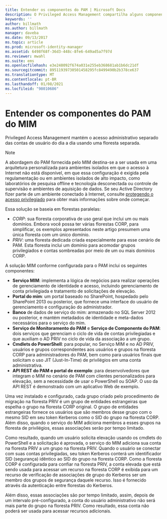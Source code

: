```yaml
---
title: Entender os componentes do PAM | Microsoft Docs
description: O Privileged Access Management compartilha alguns componentes com o MIM e tem alguns próprios. Saiba como eles funcionam juntos.
keywords: ''
author: billmath
ms.author: billmath
manager: daveba
ms.date: 09/13/2017
ms.topic: article
ms.prod: microsoft-identity-manager
ms.assetid: 6498f68f-36d3-448c-8fe6-649ad5a7f97d
ms.reviewer: mwahl
ms.suite: ems
ms.openlocfilehash: e3e248092f674a031e255eb368681ab1b6dc21df
ms.sourcegitcommit: 89511939730501458295fc8499490b2b378ce637
ms.translationtype: MT
ms.contentlocale: pt-BR
ms.lasthandoff: 01/08/2021
ms.locfileid: "98010686"
---
```

# <a name="understand-the-components-of-mim-pam"></a>Entender os componentes do PAM do MIM

Privileged Access Management mantém o acesso administrativo separado das contas de usuário do dia a dia usando uma floresta separada.

> [!NOTE]
> A abordagem do PAM fornecida pelo MIM destina-se a ser usada em uma arquitetura personalizada para ambientes isolados em que o acesso à Internet não está disponível, em que essa configuração é exigida pela regulamentação ou em ambientes isolados de alto impacto, como laboratórios de pesquisa offline e tecnologia desconectada ou controle de supervisão e ambientes de aquisição de dados. Se seu Active Directory fizer parte de um ambiente conectado à Internet, consulte [protegendo o acesso privilegiado](/security/compass/overview) para obter mais informações sobre onde começar.

 Essa solução se baseia em florestas paralelas:

- *CORP*: sua floresta corporativa de uso geral que inclui um ou mais domínios. Embora você possa ter várias florestas CORP, para simplificar, os exemplos apresentados neste artigo presumem uma única floresta com um único domínio.  
- *PRIV*: uma floresta dedicada criada especialmente para esse cenário de PAM. Esta floresta inclui um domínio para acomodar grupos privilegiados e contas sombreadas por meio de um ou mais domínios CORP.

A solução MIM conforme configurada para o PAM inclui os seguintes componentes:  

- **Serviço MIM**: implementa a lógica de negócios para realizar operações de gerenciamento de identidade e acesso, incluindo gerenciamento de conta privilegiada e tratamento de solicitações de elevação.
- **Portal do mim**: um portal baseado no SharePoint, hospedado pelo SharePoint 2013 ou posterior, que fornece uma interface do usuário de gerenciamento e configuração do administrador.
- **Banco** de dados de serviço do mim: armazenado no SQL Server 2012 ou posterior, e mantém metadados de identidade e meta-dados necessários para o serviço do mim.
- **Serviço de Monitoramento do PAM** e **Serviço de Componente do PAM**: dois serviços que gerenciam o ciclo de vida de contas privilegiadas e que auxiliam o AD PRIV no ciclo de vida da associação a um grupo.
- **Cmdlets do PowerShell**: para popular, no Serviço MIM e no AD PRIV, usuários e grupos correspondentes aos usuários e grupos na floresta CORP para administradores do PAM, bem como para usuários finais que solicitam o uso JIT (Just-In-Time) de privilégios em uma conta administrativa.
- **API REST do PAM e portal de exemplo**: para desenvolvedores que integram o MIM no cenário de PAM com clientes personalizados para elevação, sem a necessidade de usar o PowerShell ou SOAP. O uso da API REST é demonstrado com um aplicativo Web de exemplo.

Uma vez instalado e configurado, cada grupo criado pelo procedimento de migração na floresta PRIV é um grupo de entidades estrangeiras que espelha o grupo na floresta CORP original. O grupo de entidades estrangeiras fornece os usuários que são membros desse grupo com o mesmo SID em seu token Kerberos como o SID do grupo na floresta CORP. Além disso, quando o serviço do MIM adiciona membros a esses grupos na floresta de privilégios, essas associações serão por tempo limitado.

Como resultado, quando um usuário solicita elevação usando os cmdlets do PowerShell e a solicitação é aprovada, o serviço do MIM adiciona sua conta na floresta PRIV a um grupo na floresta PRIV. Quando o usuário se conectar com suas contas privilegiadas, seu token Kerberos conterá um identificador SID (segurança) idêntico ao SID do grupo na floresta CORP. Como a floresta CORP é configurada para confiar na floresta PRIV, a conta elevada que está sendo usada para acessar um recurso na floresta CORP é exibida para um recurso de verificação de associações de grupo do Kerberos ser um membro dos grupos de segurança daquele recurso. Isso é fornecido através da autenticação entre florestas do Kerberos.

Além disso, essas associações são por tempo limitado, assim, depois de um intervalo pré-configurado, a conta do usuário administrativo não será mais parte do grupo na floresta PRIV. Como resultado, essa conta não poderá ser usada para acessar recursos adicionais.
